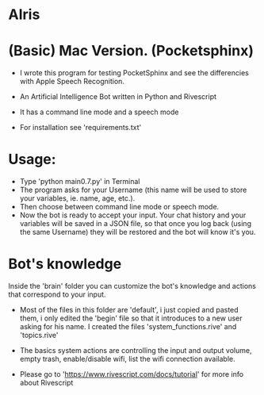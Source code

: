 # AIris
# (Basic) Mac Version. (Pocketsphinx) 
- I wrote this program for testing PocketSphinx and see the differencies with Apple Speech Recognition.

- An Artificial Intelligence Bot written in Python and Rivescript

- It has a command line mode and a speech mode

- For installation see 'requirements.txt'

# Usage:
- Type 'python main0.7.py' in Terminal
- The program asks for your Username (this name will be used to store your variables, ie. name, age, etc.).
- Then choose between command line mode or speech mode.
- Now the bot is ready to accept your input. Your chat history and your variables will be saved in a JSON file, so that once you log back (using the same Username) they will be restored and the bot will know it's you.

# Bot's knowledge
Inside the 'brain' folder you can customize the bot's knowledge and actions that correspond to your input.
- Most of the files in this folder are 'default', i just copied and pasted them, i only edited the 'begin' file so that it introduces to a new user asking for his name. I created the files 'system_functions.rive' and 'topics.rive'
- The basics system actions are controlling the input and output volume, empty trash, enable/disable wifi, list the wifi connection available.

- Please go to 'https://www.rivescript.com/docs/tutorial' for more info about Rivescript
